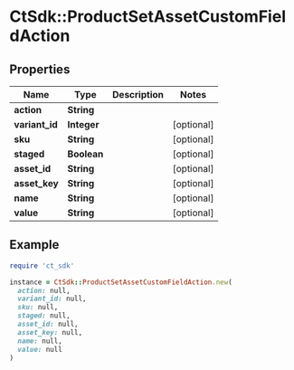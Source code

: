 # CtSdk::ProductSetAssetCustomFieldAction

## Properties

| Name | Type | Description | Notes |
| ---- | ---- | ----------- | ----- |
| **action** | **String** |  |  |
| **variant_id** | **Integer** |  | [optional] |
| **sku** | **String** |  | [optional] |
| **staged** | **Boolean** |  | [optional] |
| **asset_id** | **String** |  | [optional] |
| **asset_key** | **String** |  | [optional] |
| **name** | **String** |  | [optional] |
| **value** | **String** |  | [optional] |

## Example

```ruby
require 'ct_sdk'

instance = CtSdk::ProductSetAssetCustomFieldAction.new(
  action: null,
  variant_id: null,
  sku: null,
  staged: null,
  asset_id: null,
  asset_key: null,
  name: null,
  value: null
)
```

